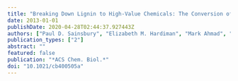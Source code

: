 ```yaml
---
title: "Breaking Down Lignin to High-Value Chemicals: The Conversion of Lignocellulose to Vanillin in a Gene Deletion Mutant of Rhodococcus jostii RHA1"
date: 2013-01-01
publishDate: 2020-04-28T02:44:37.927443Z
authors: ["Paul D. Sainsbury", "Elizabeth M. Hardiman", "Mark Ahmad", "Hiroshi Otani", "Nicolas Seghezzi", "Lindsay D. Eltis", "Timothy D. H. Bugg"]
publication_types: ["2"]
abstract: ""
featured: false
publication: "*ACS Chem. Biol.*"
doi: "10.1021/cb400505a"
---
```


